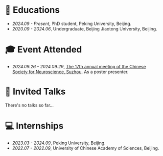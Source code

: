 # 📖 Educations
- *2024.09 - Present*, PhD student, Peking University, Beijing.
- *2020.09 - 2024.06*, Undergraduate, Beijing Jiaotong University, Beijing.

# 🎓 Event Attended
- *2024.09.26 - 2024.09.29*, [The 17th annual meeting of the Chinese Society for Neuroscience, Suzhou](https://www.cns.org.cn/2024/index.html). As a poster presenter.

# 💬 Invited Talks
There's no talks so far...

# 💻 Internships
- *2023.03 - 2024.09*, Peking University, Beijing.
- *2022.07 - 2022.09*, University of Chinese Academy of Sciences, Beijing.